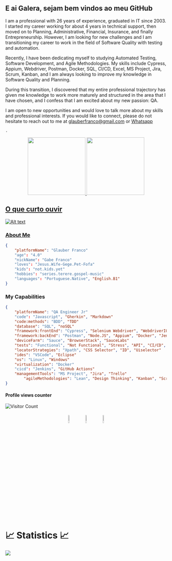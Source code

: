 ## E ai Galera, sejam bem vindos ao meu GitHub

I am a professional with 26 years of experience, graduated in IT since 2003. I started my career working for about 4 years in technical support, then moved on to Planning, Administrative, Financial, Insurance, and finally Entrepreneurship. However, I am looking for new challenges and I am transitioning my career to work in the field of Software Quality with testing and automation.

Recently, I have been dedicating myself to studying Automated Testing, Software Development, and Agile Methodologies. My skills include Cypress, Appium, Webdriver, Postman, Docker, SQL, CI/CD, Excel, MS Project, Jira, Scrum, Kanban, and I am always looking to improve my knowledge in Software Quality and Planning.

During this transition, I discovered that my entire professional trajectory has given me knowledge to work more maturely and structured in the area that I have chosen, and I confess that I am excited about my new passion: QA.

I am open to new opportunities and would love to talk more about my skills and professional interests. If you would like to connect, please do not hesitate to reach out to me at glauberfranco@gmail.com or [Whatsapp](https://wa.me/5517997051082)

`.`

<div align="center">
  <a href="https://github.com/gabefranco"> 
  <img height="180em" src="https://github-readme-stats-sigma-five.vercel.app/api?username=gabefranco&show_icons=true&theme=dark&include_all_commits=true&count_private=true"/>
  <img height="180em" src="https://github-readme-stats-sigma-five.vercel.app/api/top-langs/?username=gabefranco&layout=compact&langs_count=7&theme=dark"/>
</div>

## O que curto ouvir

![Alt text](https://spotify-recently-played-readme.vercel.app/api?user=gercileideabreu)

	
### About Me
	
```json
{
	"platformName": "Glauber Franco"
	"age": "4.0"
	"nickName": "Gabe Franco"
	"loves": "Jesus.Wife-Gege.Pet-Fofa"
	"kids": "not.kids.yet"
	"hobbies": "series.terere.gospel-music"
	"languages": "Portuguese.Native", "English.B1"
}
```
### My Capabilities
	
```json
{
  	"platformName": "QA Engineer Jr"
  	"code": "Javascript", "Gherkin", "Markdown"
	"code:methods": "BDD", "TDD"
  	"database": "SQL", "noSQL"
	"framework:frontEnd": "Cypress", "Selenium Webdriver", "WebdriverIO", "Appium"
	"framework:backEnd": "Postman", "Node.JS", "Appium", "Docker", "Jenkins", "Jmeter", "Selenium"
	"deviceFarm": "Sauce", "BrowserStack", "SauceLabs"
  	"tests": "Functional", "Not Functional", "Stress", "API", "CI/CD", "Data"
	"locatorStrategies": "Xpath", "CSS Selector", "ID", "Uiselector"
  	"ides": "VSCode", "Eclipse"
  	"os": "Linux", "Windows"
	"virtualization": "Docker"
	"cicd": "Jenkins", "GitHub Actions"
	"managementTools": "MS Project", "Jira", "Trello"
        "agileMethodologies": "Lean", "Design Thinking", "Kanban", "Scrum", "OKR"
}
```


#### Profile views counter

![Visitor Count](https://profile-counter.glitch.me/{gabefranco}/count.svg)

<p align="center">
	<a href="https://github.com/gabefranco"><img alt="github" width="8%" style="padding:5px" src="https://img.icons8.com/3d-fluency/2x/github.png"/></a>
	<a href="https://www.linkedin.com/in/francoglauber/"><img alt="linkedin" width="8%" style="padding:5px" src="https://img.icons8.com/3d-fluency/2x/linkedin.png"/></a>
	<a href="https://www.instagram.com/glauberfranco.qa/"><img alt="instagram" width="8%" style="padding:5px" src="https://img.icons8.com/3d-fluency/2x/instagram-new.png"/></a>
</p>

# 📈 Statistics 📈

![](https://komarev.com/ghpvc/?username=gabefranco&color=447ff7&label=Visitor+count)
